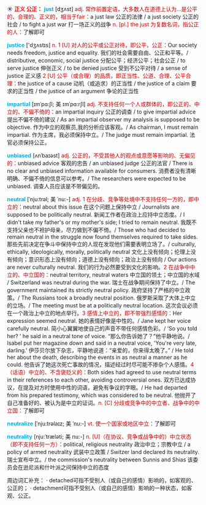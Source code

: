 ☀ <font color="red">**正义 公正：**</font>
<font color="sky blue">**just**</font> [dӡʌst] 
<font color="#c00000">adj. 常作前置定语，大多数人在道德上认为…是公平的、合理的、正义的，相当于fair：</font>a just law 公正的法律 / a just society 公正的社会 / to fight a just war 打一场正义的战争 <font color="#c00000">n. [pl.] the just 为复数名词，指公正的人：</font>了解即可

<font color="sky blue">**justice**</font> ['dӡʌstɪs] 
<font color="#c00000">n. 1 [U] 对人的公平或公正对待，即公平，公正：</font>Our society needs freedom, justice and equality. 我们的社会需要自由、公正和平等。/ distributive, economic, social justice 分配公平；经济公平；社会公正 / to serve justice 伸张正义 / to be denied justice 受到不公平对待 / a sense of justice 正义感 <font color="#c00000">2 [U] 公平（或合理）的品质，即正当性、公道、合理、公平合理：</font>the justice of a cause 动机（或追求）的正当性 / the justice of a claim 要求的正当性 / the justice of an argument 争论的正当性 

<font color="sky blue">**impartial**</font> [ɪmˈpɑ:ʃl; 美 ɪmˈpɑ:rʃl]
<font color="#c00000">adj. 不支持任何一个人或群体的，即公正的、中立的、不偏不倚的：</font>an impartial inquiry 公正的调查 / to give impartial advice 提出不偏不倚的建议 / As an impartial observer my analysis is supposed to be objective. 作为中立的观察员,我的分析应该客观。/ As chairman, I must remain impartial. 作为主席，我必须保持中立。/ The judge must remain impartial. 法官必须保持公正。

<font color="sky blue">**unbiased**</font> [ʌnˈbaɪəst]
<font color="#c00000">adj. 公正的，不受其他人的观点或意愿等影响的、无偏见的：</font>unbiased advice 客观的忠告 / an unbiased judge 公正的法官 / There is no clear and unbiased information available for consumers. 消费者没有清晰明确、不偏不倚的信息可以参考。/ The researchers were expected to be unbiased. 调查人员应该是不带偏见的。
           
<font color="sky blue">**neutral**</font> [ˈnju:trəl; 美 ˈnu:-]
<font color="#c00000">adj. 1 在分歧、竞争等处境中不支持任何一方的，即中立的：</font>neutral about this issue 在这个问题上保持中立 / Journalists are supposed to be politically neutral. 新闻工作者在政治上应持中立态度。/ I didn't take my father's or my mother's side; I tried to remain neutral. 我既不支持父亲也不袒护母亲，尽力做到不偏不倚。/ Those who had decided to remain neutral in the struggle now found themselves required to take sides. 那些先前决定在争斗中保持中立的人现在发现他们需要表明立场了。/ culturally, ethically, ideologically, morally, politically neutral 文化上没有倾向；伦理上没有倾向；意识形态上没有倾向；道德上没有倾向；政治上没有倾向 / Our actions are never culturally neutral. 我们的行为必然要受到文化的影响。<font color="#c00000">2 在战争中中立的、中立国的：</font>neutral territory, neutral waters 中立国的领土；中立国的水域 / Switzerland was neutral during the war. 瑞士在战争期间保持了中立。/ The government maintained its strictly neutral policy. 政府坚持了严格的中立政策。/ The Russians took a broadly neutral position. 俄罗斯采取了大体上中立的立场。/ The meeting must be at a politically neutral location. 这次会议必须在一个政治上中立的地点举行。<font color="#c00000">3 感情上中立的，即不带强烈感情的：</font>Her expression seemed neutral. 她的表情好像是中性的。/ Jane kept her voice carefully neutral. 简小心翼翼地使自己的声音不带任何感情色彩。/ ‘So you told her? ’ he said in a neutral tone of voice. “那么你告诉她了？”他平静地说。/ Isabel put her magazine down and said in a neutral voice, 'You're very late, darling.' 伊莎贝尔放下杂志，平静地说道：“亲爱的，你来得太晚了。” / He told her about the death, describing the events in as neutral a manner as he could. 他告诉了她这次死亡事故的情况，描述经过时尽可能不掺杂个人感情。<font color="#c00000">4（话语）中立的、不含褒贬义的：</font>Both sides had agreed to use neutral terms in their references to each other, avoiding controversial ones. 双方已达成协议，在提及对方时使用中性的词语，避免有争议的字眼。/ He had departed from his prepared testimony, which was considered to be neutral. 他抛开了自己准备好的、被认为是中立的证词。<font color="#c00000">n. [C] 分歧或竞争中的中立者、战争中的中立国：</font>了解即可

<font color="sky blue">**neutralize**</font> [ˈnju:trəlaɪz; 美 ˈnu:-]
<font color="#c00000">vt. 使一个国家或地区中立：</font>了解即可   
           
<font color="sky blue">**neutrality**</font> [nju:ˈtræləti; 美 nu:-]
<font color="#c00000">n. [U]（在协议、竞争或战争中的）中立状态（即不支持任何一方）：</font>political, religious neutrality 政治中立；宗教中立 / a policy of armed neutrality 武装中立政策 / Switzer land declared its neutrality. 瑞士宣布中立。/ the commission's neutrality between Sunnis and Shias 该委员会在逊尼派和什叶派之间保持中立的态度

周边词汇补充：
· detached可指不受别人（或自己的感情）影响的，如客观的、公正的；
· detachment可指不受别人（或自己的感情）影响的一种状态，如客观、公正。

